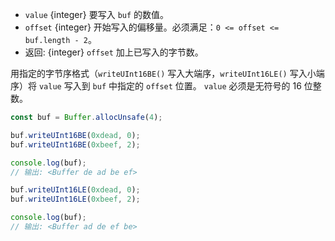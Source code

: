 <!-- YAML
added: v0.5.5
changes:
  - version: v10.0.0
    pr-url: https://github.com/nodejs/node/pull/18395
    description: Removed `noAssert` and no implicit coercion of the offset
                 to `uint32` anymore.
-->

* `value` {integer} 要写入 `buf` 的数值。
* `offset` {integer} 开始写入的偏移量。必须满足：`0 <= offset <= buf.length - 2`。
* 返回: {integer} `offset` 加上已写入的字节数。

用指定的字节序格式（`writeUInt16BE()` 写入大端序，`writeUInt16LE()` 写入小端序）将 `value` 写入到 `buf` 中指定的 `offset` 位置。
`value` 必须是无符号的 16 位整数。

```js
const buf = Buffer.allocUnsafe(4);

buf.writeUInt16BE(0xdead, 0);
buf.writeUInt16BE(0xbeef, 2);

console.log(buf);
// 输出: <Buffer de ad be ef>

buf.writeUInt16LE(0xdead, 0);
buf.writeUInt16LE(0xbeef, 2);

console.log(buf);
// 输出: <Buffer ad de ef be>
```

